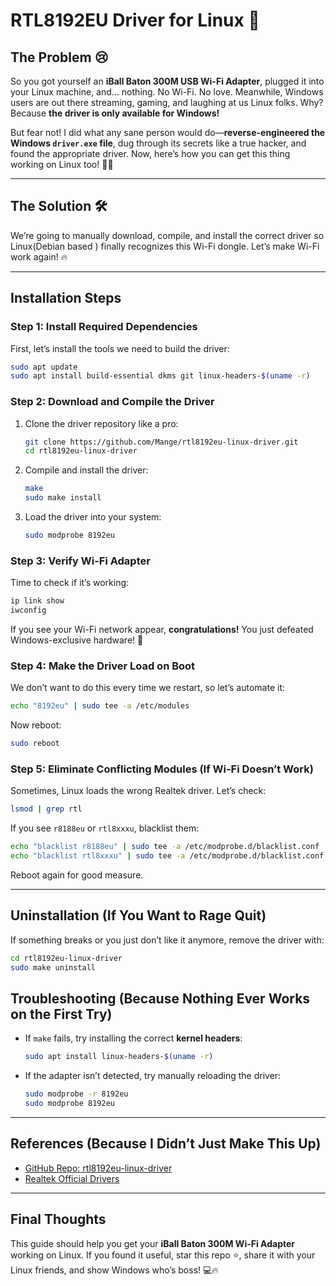 # RTL8192EU Driver for Linux 🚀

## The Problem 😢
So you got yourself an **iBall Baton 300M USB Wi-Fi Adapter**, plugged it into your Linux machine, and... nothing. No Wi-Fi. No love. Meanwhile, Windows users are out there streaming, gaming, and laughing at us Linux folks. Why? Because **the driver is only available for Windows!**

But fear not! I did what any sane person would do—**reverse-engineered the Windows `driver.exe` file**, dug through its secrets like a true hacker, and found the appropriate driver. Now, here’s how you can get this thing working on Linux too! 💪🐧

---

## The Solution 🛠️
We’re going to manually download, compile, and install the correct driver so Linux(Debian based ) finally recognizes this Wi-Fi dongle. Let’s make Wi-Fi work again! 🔥

---

## Installation Steps

### **Step 1: Install Required Dependencies**
First, let’s install the tools we need to build the driver:
```bash
sudo apt update
sudo apt install build-essential dkms git linux-headers-$(uname -r)
```

### **Step 2: Download and Compile the Driver**
1. Clone the driver repository like a pro:
   ```bash
   git clone https://github.com/Mange/rtl8192eu-linux-driver.git
   cd rtl8192eu-linux-driver
   ```
2. Compile and install the driver:
   ```bash
   make
   sudo make install
   ```
3. Load the driver into your system:
   ```bash
   sudo modprobe 8192eu
   ```

### **Step 3: Verify Wi-Fi Adapter**
Time to check if it’s working:
```bash
ip link show
iwconfig
```
If you see your Wi-Fi network appear, **congratulations!** You just defeated Windows-exclusive hardware! 🎉

### **Step 4: Make the Driver Load on Boot**
We don’t want to do this every time we restart, so let’s automate it:
```bash
echo "8192eu" | sudo tee -a /etc/modules
```
Now reboot:
```bash
sudo reboot
```

### **Step 5: Eliminate Conflicting Modules (If Wi-Fi Doesn’t Work)**
Sometimes, Linux loads the wrong Realtek driver. Let’s check:
```bash
lsmod | grep rtl
```
If you see `r8188eu` or `rtl8xxxu`, blacklist them:
```bash
echo "blacklist r8188eu" | sudo tee -a /etc/modprobe.d/blacklist.conf
echo "blacklist rtl8xxxu" | sudo tee -a /etc/modprobe.d/blacklist.conf
```
Reboot again for good measure.

---

## **Uninstallation (If You Want to Rage Quit)**
If something breaks or you just don’t like it anymore, remove the driver with:
```bash
cd rtl8192eu-linux-driver
sudo make uninstall
```

## **Troubleshooting (Because Nothing Ever Works on the First Try)**
- If `make` fails, try installing the correct **kernel headers**:
  ```bash
  sudo apt install linux-headers-$(uname -r)
  ```
- If the adapter isn’t detected, try manually reloading the driver:
  ```bash
  sudo modprobe -r 8192eu
  sudo modprobe 8192eu
  ```

---

## **References (Because I Didn’t Just Make This Up)**
- [GitHub Repo: rtl8192eu-linux-driver](https://github.com/Mange/rtl8192eu-linux-driver)
- [Realtek Official Drivers](https://www.realtek.com/en/component/zoo/category/network-interface-controllers-wireless)

---

## **Final Thoughts**
This guide should help you get your **iBall Baton 300M Wi-Fi Adapter** working on Linux. If you found it useful, star this repo ⭐, share it with your Linux friends, and show Windows who’s boss! 💻🔥

